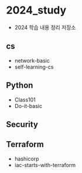 # 2024_study

- 2024 학습 내용 정리 저장소

## cs

- network-basic
- self-learning-cs

## Python

- Class101
- Do-it-basic

## Security

## Terraform

- hashicorp
- iac-starts-with-terraform
